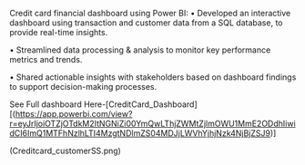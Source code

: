 Credit card financial dashboard using Power BI:
• Developed an interactive dashboard using transaction and customer data from a SQL database, to provide real-time insights.

• Streamlined data processing & analysis to monitor key performance metrics and trends.

• Shared actionable insights with stakeholders based on dashboard findings to support decision-making processes.

See Full dashboard Here-[CreditCard_Dashboard][(https://app.powerbi.com/view?r=eyJrIjoiOTZjOTdkM2ItNGNiZi00YmQwLThjZWMtZjlmOWU1MmE2ODdhIiwidCI6ImQ1MTFhNzlhLTI4MzgtNDlmZS04MDJjLWVhYjhjNzk4NjBjZSJ9)]

(Creditcard_customerSS.png)




